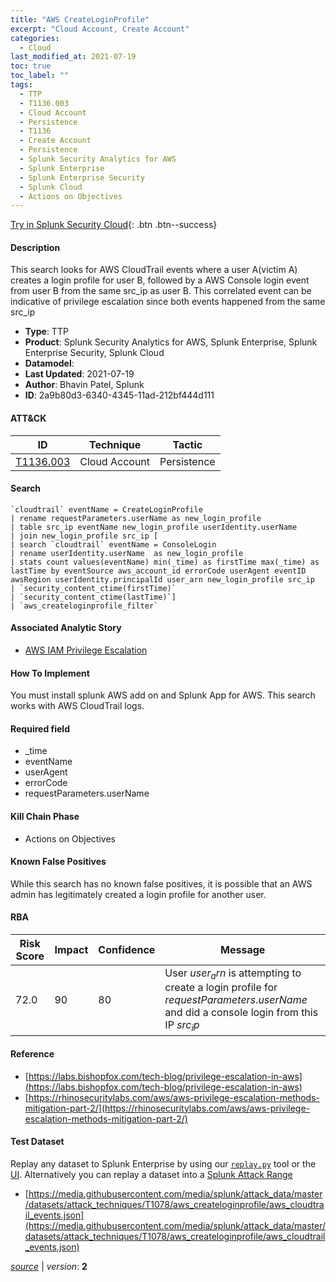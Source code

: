 ```yaml
---
title: "AWS CreateLoginProfile"
excerpt: "Cloud Account, Create Account"
categories:
  - Cloud
last_modified_at: 2021-07-19
toc: true
toc_label: ""
tags:
  - TTP
  - T1136.003
  - Cloud Account
  - Persistence
  - T1136
  - Create Account
  - Persistence
  - Splunk Security Analytics for AWS
  - Splunk Enterprise
  - Splunk Enterprise Security
  - Splunk Cloud
  - Actions on Objectives
---
```




[Try in Splunk Security Cloud](https://www.splunk.com/en_us/cyber-security.html){: .btn .btn--success}

#### Description

This search looks for AWS CloudTrail events where a user A(victim A) creates a login profile for user B, followed by a AWS Console login event from user B from the same src_ip as user B. This correlated event can be indicative of privilege escalation since both events happened from the same src_ip

- **Type**: TTP
- **Product**: Splunk Security Analytics for AWS, Splunk Enterprise, Splunk Enterprise Security, Splunk Cloud
- **Datamodel**: 
- **Last Updated**: 2021-07-19
- **Author**: Bhavin Patel, Splunk
- **ID**: 2a9b80d3-6340-4345-11ad-212bf444d111


#### ATT&CK

| ID          | Technique   | Tactic         |
| ----------- | ----------- | -------------- |
| [T1136.003](https://attack.mitre.org/techniques/T1136/003/) | Cloud Account | Persistence || [T1136](https://attack.mitre.org/techniques/T1136/) | Create Account | Persistence |



#### Search

```
`cloudtrail` eventName = CreateLoginProfile 
| rename requestParameters.userName as new_login_profile 
| table src_ip eventName new_login_profile userIdentity.userName  
| join new_login_profile src_ip [
| search `cloudtrail` eventName = ConsoleLogin 
| rename userIdentity.userName  as new_login_profile 
| stats count values(eventName) min(_time) as firstTime max(_time) as lastTime by eventSource aws_account_id errorCode userAgent eventID awsRegion userIdentity.principalId user_arn new_login_profile src_ip 
| `security_content_ctime(firstTime)` 
| `security_content_ctime(lastTime)`] 
| `aws_createloginprofile_filter`
```

#### Associated Analytic Story
* [AWS IAM Privilege Escalation](/stories/aws_iam_privilege_escalation)


#### How To Implement
You must install splunk AWS add on and Splunk App for AWS. This search works with AWS CloudTrail logs.

#### Required field
* _time
* eventName
* userAgent
* errorCode
* requestParameters.userName


#### Kill Chain Phase
* Actions on Objectives


#### Known False Positives
While this search has no known false positives, it is possible that an AWS admin has legitimately created a login profile for another user.


#### RBA

| Risk Score  | Impact      | Confidence   | Message      |
| ----------- | ----------- |--------------|--------------|
| 72.0 | 90 | 80 | User $user_arn$ is attempting to create a login profile for $requestParameters.userName$ and did a console login from this IP $src_ip$ |





#### Reference

* [https://labs.bishopfox.com/tech-blog/privilege-escalation-in-aws](https://labs.bishopfox.com/tech-blog/privilege-escalation-in-aws)
* [https://rhinosecuritylabs.com/aws/aws-privilege-escalation-methods-mitigation-part-2/](https://rhinosecuritylabs.com/aws/aws-privilege-escalation-methods-mitigation-part-2/)



#### Test Dataset
Replay any dataset to Splunk Enterprise by using our [`replay.py`](https://github.com/splunk/attack_data#using-replaypy) tool or the [UI](https://github.com/splunk/attack_data#using-ui).
Alternatively you can replay a dataset into a [Splunk Attack Range](https://github.com/splunk/attack_range#replay-dumps-into-attack-range-splunk-server)

* [https://media.githubusercontent.com/media/splunk/attack_data/master/datasets/attack_techniques/T1078/aws_createloginprofile/aws_cloudtrail_events.json](https://media.githubusercontent.com/media/splunk/attack_data/master/datasets/attack_techniques/T1078/aws_createloginprofile/aws_cloudtrail_events.json)



[*source*](https://github.com/splunk/security_content/tree/develop/detections/cloud/aws_createloginprofile.yml) \| *version*: **2**